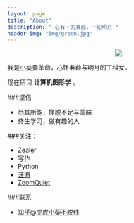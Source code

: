 ```yaml
---
layout: page
title: "About"
description: " 心有一方蒹葭，一轮明月 "
header-img: "img/green.jpg"
---
```



<center>
    <p><img src="http://img3.doubanio.com/view/photo/photo/public/p648061638.jpg"></p>
</center>

我是小葵要革命，心怀蒹葭与明月的工科女。

现在研习 **计算机图形学** 。

###坚信


- 尽其所能，挣脱不足与蒙昧
- 终生学习，做有趣的人




###关注：


- [Zealer](http://www.zealer.com/)
- 写作
- Python
- [汪海](http://blog.callmewhy.com/)
- [ZoomQuiet](http://blog.zoomquiet.io/)



###联系



- [知乎@虎虎小葵不脱线](http://www.zhihu.com/people/ai-xuan-99)









